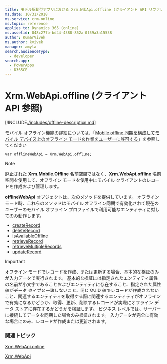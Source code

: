 ```yaml
---
title: モデル駆動型アプリにおける Xrm.WebApi.offline (クライアント API リファレンス) | Microsoft Docs
ms.date: 10/31/2018
ms.service: crm-online
ms.topic: reference
applies_to: Dynamics 365 (online)
ms.assetid: 848c277b-bd44-4388-852a-0f59a3a15538
author: KumarVivek
ms.author: kvivek
manager: amyla
search.audienceType:
  - developer
search.app:
  - PowerApps
  - D365CE
---
```

# <a name="xrmwebapioffline-client-api-reference"></a>Xrm.WebApi.offline (クライアント API 参照)



[!INCLUDE[./includes/offline-description.md](./includes/offline-description.md)] 

モバイル オフライン機能の詳細については、「[Mobile offline 同期を構成してモバイル デバイス上のオフライン モードの作業をユーザーに許可する](/dynamics365/customer-engagement/mobile-app/configure-mobile-offline-synchronization-dynamics-365-phones-tablets)」を参照してください

`var offlineWebApi = Xrm.WebApi.offline;`

> [!NOTE]
> [廃止された](/dynamics365/get-started/whats-new/customer-engagement/important-changes-coming#some-client-apis-are-deprecated) **Xrm.Mobile.Offline** 名前空間ではなく、**Xrm.WebApi.offline** 名前空間を使用して、オフライン モードを使用中にモバイル クライアントのレコードを作成および管理します。

**offlineWebApi** オブジェクトは、次のメソッドを提供しています。 オフライン モード時、これらのメソッドはモバイル オフライン同期で有効化されて現在のユーザーのモバイル オフライン プロファイルで利用可能なエンティティに対してのみ動作します。

- [createRecord](createRecord.md)
- [deleteRecord](deleteRecord.md)
- [isAvailableOffline](isAvailableOffline.md)
- [retrieveRecord](retrieveRecord.md)
- [retrieveMultipleRecords](retrieveMultipleRecords.md)
- [updateRecord](updateRecord.md)

> [!IMPORTANT]
> オフライン モードでレコードを作成、または更新する場合、基本的な検証のみが入力データで実行されます。 基本的な検証には指定されたエンティティ属性の名前が小文字であることおよびエンティティに存在すること、指定された属性値がデータ タイプと一致しないこと、同じ GUID 値でレコードが作成されないこと、関連するエンティティを取得する際に関連するエンティティがオフラインで有効になるかどうか、取得、更新、削除するレコードが実際にオフライン データ ストアに存在するかどうかを検証します。 ビジネス レベルでは、サーバーに接続してデータを同期した場合のみ検証されます。 入力データが完全に有効な場合にのみ、レコードが作成または更新されます。

### <a name="related-topics"></a>関連トピック

[Xrm.WebApi.online](online.md)

[Xrm.WebApi](../xrm-webapi.md)



